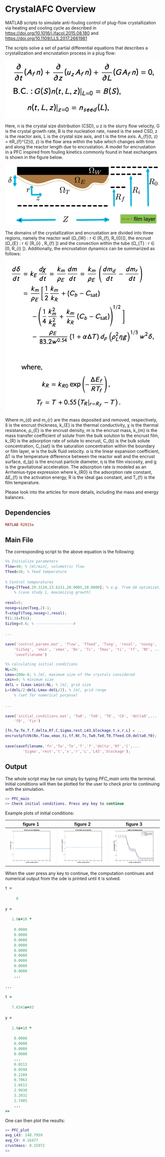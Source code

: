 # CrystalAFC Overview

MATLAB scripts to simulate anti-fouling control of plug-flow crystallization via heating and cooling cycle as described in https://doi.org/10.1016/j.ifacol.2015.08.180 and https://doi.org/10.1109/LLS.2017.2661981

The scripts solve a set of partial differential equations that describes a crystallization and encrustation process in a plug flow:

![](Images/PFC-PBM_PDE.png)

Here, n is the crystal size distribution (CSD), u z is the slurry flow velocity, G is the crystal growth rate, B is the nucleation rate, nseed is the seed CSD, z is the reactor axis, L is the crystal size axis, and t is the time axis. A_{f}(t, z) = πR_{f}^{2}(t, z) is the flow area within the tube which changes with time and along the reactor length due to encrustation. A model for encrustation in a PFC inspired from fouling kinetics commonly found in heat exchangers is shown in the figure below.

![](Images/PFC_domain.jpg)

The domains of the crystallization and encrustation are divided into three regions, namely the reactor wall (Ω_{W} : r ∈ [R_{f}, R_{0}]), the encrust (Ω_{E} : r ∈ [R_{i} , R_{f} ]) and the convection within the tube (Ω_{T} : r ∈ [0, R_{i} ]). Additionally, the encrustation dynamics can be summarized as follows:

![](Images/encrust_ODE.png)

Where m_{d} and m_{r} are the mass deposited and removed, respectively, δ is the encrust thickness, k_{E} is the thermal conductivity, χ is the thermal resistance, ρ_{E} is the encrust density, m is the encrust mass, k_{m} is the mass transfer coefficient of solute from the bulk solution to the encrust film, k_{R} is the adsorption rate of solute to encrust, C_{b} is the bulk solute concentration, C_{sat} is the saturation concentration within the boundary or film layer, w is the bulk fluid velocity. α is the linear expansion coefficient, ∆T is the temperature difference between the reactor wall and the encrust surface, d_{p} is the encrust particle diameter, η is the film viscosity, and g is the gravitational acceleration. The adsorption rate is modeled as an Arrhenius-type expression where k_{R0} is the adsorption rate constant, ∆E_{f} is the activation energy, R is the ideal gas constant, and T_{f} is the film temperature.

Please look into the articles for more details, including the mass and energy balances. 

## Dependencies

```ruby
MATLAB R2015a
```

## Main File

The corresponding script to the above equation is the following:

```matlab
%% Initialize parameters
flow=40; % [ml/min], volumetric flow
Tfeed=38; % feed temperature

% Control temperatures   
Tseg=[Tfeed,29.3119,23.6231,20.0005,20.0000]; % e.g. from GA optimization
    % (case study 1, maximizing growth)

resol=5;
noseg=size(Tseg,2)-1;
T=stepT(Tseg,noseg+1,resol);
T(1:3)=T(4);
SizSeg=0.6; % -----------------4

...

save('control_params.mat', 'flow', 'Tfeed', 'Tseg', 'resol', 'noseg', ...
    'SizSeg', 'xmin', 'xmax', 'Nx', 'Tc', 'Tmax', 'ti', 'tf', 'Nt', ...
    'savefilename')
```

```matlab
%% calculating initial conditions
NL=20;
Lmax=200e-6; % [m], maximum size of the crystals considered
Lmin=0; % minimum size 
delL = (Lmax-Lmin)/NL; % [m], grid size
L=(delL/2:delL:Lmax-delL/2); % [m], grid range
    % (set for numerical purpose)

...

save('initial_conditions.mat', 'Tw0', 'Te0', 'T0', 'C0', 'delta0',... 
    'f0', 'fin')
```

```matlab
[fn,Tw,Te,T,f,delta,Rf,C,Sigma,rest,L43,blockage,t,x,r,L] = ...
encrustpfcV6(Nx,flow,xmax,ti,tf,Nt,Tc,Tw0,Te0,T0,Tfeed,C0,delta0,f0);

save(savefilename,'fn','Tw','Te','T','f','delta','Rf','C',...
        'Sigma','rest','t','x','r','L','L43','blockage');
```

## Output 
The whole script may be run simply by typing *PFC_main* onto the terminal. Initial conditions will then be plotted for the user to check prior to continuing with the simulation.  

```matlab
>> PFC_main
>> Check initial conditions. Press any key to continue
```
Example plots of initial conditions:

|figure 1 |figure 2 |figure 3|
|---------|---------|--------|
|![](Images/initial_encrust_thickness.png)|![](Images/initial_tube_concentration.png)|![](Images/initial_tube_temperature.png)

When the user press any key to continue, the computation continues and numerical output from the ode is printed until it is solved. 

```ruby
t =

     0
     
y =

   1.0e+10 *

    0.0000
    0.0000
    0.0000
    0.0000
    0.0000
    0.0000
    0.0000
    0.0000
    0.0000
    ...
    
...

t =

   7.6341e+03
   
y =

   1.0e+10 *

    0.0000
    0.0000
    0.0000
    0.0000
    ...
    0.0213
    0.0598
    0.2209
    0.7063
    1.6612
    2.9930
    3.2032
    2.7485
    ...
>>    
```
One can then plot the results:
```matlab
>> PFC_plot
avg_L43: 148.7959
avg_CV: 0.16477
crustmass: 0.15972
>> 
```
